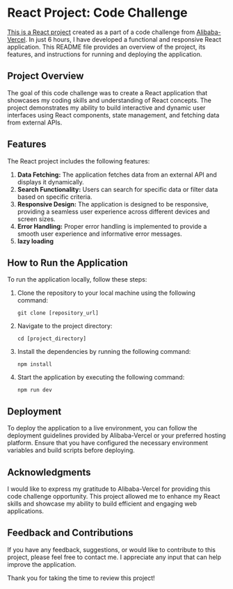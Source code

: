 # React Project: Code Challenge

[This is a React project](https://country-app-alibaba.netlify.app/) created as a part of a code challenge from [Alibaba-Vercel](https://alibaba-rest-countries.vercel.app/). In just 6 hours, I have developed a functional and responsive React application. This README file provides an overview of the project, its features, and instructions for running and deploying the application.

## Project Overview

The goal of this code challenge was to create a React application that showcases my coding skills and understanding of React concepts. The project demonstrates my ability to build interactive and dynamic user interfaces using React components, state management, and fetching data from external APIs.

## Features

The React project includes the following features:

1. **Data Fetching:** The application fetches data from an external API and displays it dynamically.
2. **Search Functionality:** Users can search for specific data or filter data based on specific criteria.
3. **Responsive Design:** The application is designed to be responsive, providing a seamless user experience across different devices and screen sizes.
4. **Error Handling:** Proper error handling is implemented to provide a smooth user experience and informative error messages.
5. **lazy loading**

## How to Run the Application

To run the application locally, follow these steps:

1. Clone the repository to your local machine using the following command:

   ```
   git clone [repository_url]
   ```

2. Navigate to the project directory:

   ```
   cd [project_directory]
   ```

3. Install the dependencies by running the following command:

   ```
   npm install
   ```

4. Start the application by executing the following command:

   ```
   npm run dev
   ```

## Deployment

To deploy the application to a live environment, you can follow the deployment guidelines provided by Alibaba-Vercel or your preferred hosting platform. Ensure that you have configured the necessary environment variables and build scripts before deploying.

## Acknowledgments

I would like to express my gratitude to Alibaba-Vercel for providing this code challenge opportunity. This project allowed me to enhance my React skills and showcase my ability to build efficient and engaging web applications.

## Feedback and Contributions

If you have any feedback, suggestions, or would like to contribute to this project, please feel free to contact me. I appreciate any input that can help improve the application.

Thank you for taking the time to review this project!
